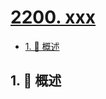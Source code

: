 # [2200. xxx](https://github.com/Tdahuyou/TNotes.leetcode/tree/main/notes/2200.%20xxx)

<!-- region:toc -->

- [1. 📝 概述](#1--概述)

<!-- endregion:toc -->

## 1. 📝 概述
